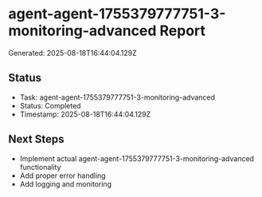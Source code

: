 # agent-agent-1755379777751-3-monitoring-advanced Report

Generated: 2025-08-18T16:44:04.129Z

## Status
- Task: agent-agent-1755379777751-3-monitoring-advanced
- Status: Completed
- Timestamp: 2025-08-18T16:44:04.129Z

## Next Steps
- Implement actual agent-agent-1755379777751-3-monitoring-advanced functionality
- Add proper error handling
- Add logging and monitoring
